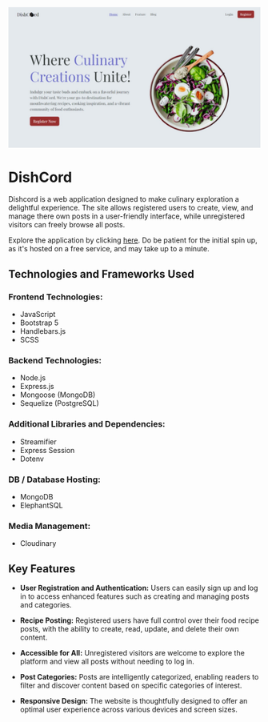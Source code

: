 ![Professional Portfolio of Carlo Victorino](./dish-cord-v2.jpeg)

# DishCord

Dishcord is a web application designed to make culinary exploration a delightful experience.
The site allows registered users to create, view, and manage there own posts in a user-friendly interface, while unregistered visitors can freely browse all posts.

Explore the application by clicking [here](https://dish-cord.onrender.com). Do be patient for the initial spin up, as it's hosted on a free service, and may take up to a minute.

## Technologies and Frameworks Used

### Frontend Technologies:

- JavaScript
- Bootstrap 5
- Handlebars.js
- SCSS

### Backend Technologies:

- Node.js
- Express.js
- Mongoose (MongoDB)
- Sequelize (PostgreSQL)

### Additional Libraries and Dependencies:

- Streamifier
- Express Session
- Dotenv

### DB / Database Hosting:

- MongoDB
- ElephantSQL

### Media Management:

- Cloudinary

## Key Features

- **User Registration and Authentication:** Users can easily sign up and log in to access enhanced features such as creating and managing posts and categories.

- **Recipe Posting:** Registered users have full control over their food recipe posts, with the ability to create, read, update, and delete their own content.

- **Accessible for All:** Unregistered visitors are welcome to explore the platform and view all posts without needing to log in.

- **Post Categories:** Posts are intelligently categorized, enabling readers to filter and discover content based on specific categories of interest.

- **Responsive Design:** The website is thoughtfully designed to offer an optimal user experience across various devices and screen sizes.
